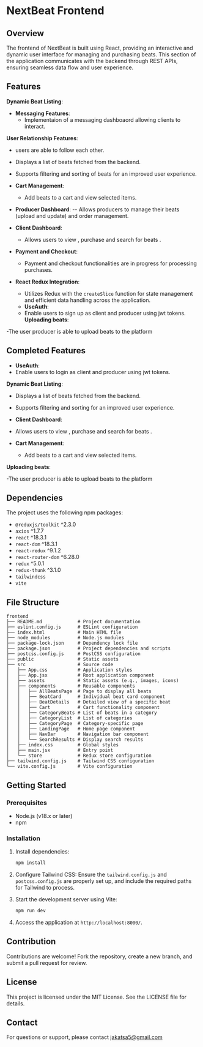 # NextBeat Frontend

## Overview

The frontend of NextBeat is built using React, providing an interactive and dynamic user interface for managing and purchasing beats. This section of the application communicates with the backend through REST APIs, ensuring seamless data flow and user experience.

## Features

**Dynamic Beat Listing**:

- **Messaging Features**:
  - Implementaion of a messaging dashboaord allowing clients to interact.

**User Relationship Features**:

- users are able to follow each other.

- Displays a list of beats fetched from the backend.
- Supports filtering and sorting of beats for an improved user experience.
- **Cart Management**:
  - Add beats to a cart and view selected items.
- **Producer Dashboard**:
  -- Allows producers to manage their beats (upload and update) and order management.
- **Client Dashboard**:

  - Allows users to view , purchase and search for beats .

- **Payment and Checkout**:
  - Payment and checkout functionalities are in progress for processing purchases.
- **React Redux Integration**:
  - Utilizes Redux with the `createSlice` function for state management and efficient data handling across the application.
  - **UseAuth**:
  - Enable users to sign up as client and producer using jwt tokens.
    **Uploading beats**:

-The user producer is able to upload beats to the platform

## Completed Features

- **UseAuth**:
- Enable users to login as client and producer using jwt tokens.

**Dynamic Beat Listing**:

- Displays a list of beats fetched from the backend.
- Supports filtering and sorting for an improved user experience.

- **Client Dashboard**:

- Allows users to view , purchase and search for beats .

- **Cart Management**:
  - Add beats to a cart and view selected items.

**Uploading beats**:

-The user producer is able to upload beats to the platform

## Dependencies

The project uses the following npm packages:

- `@reduxjs/toolkit` ^2.3.0
- `axios` ^1.7.7
- `react` ^18.3.1
- `react-dom` ^18.3.1
- `react-redux` ^9.1.2
- `react-router-dom` ^6.28.0
- `redux` ^5.0.1
- `redux-thunk` ^3.1.0
- `tailwindcss`
- `vite`

## File Structure

```
frontend
├── README.md             # Project documentation
├── eslint.config.js      # ESLint configuration
├── index.html            # Main HTML file
├── node_modules          # Node.js modules
├── package-lock.json     # Dependency lock file
├── package.json          # Project dependencies and scripts
├── postcss.config.js     # PostCSS configuration
├── public                # Static assets
├── src                   # Source code
│   ├── App.css           # Application styles
│   ├── App.jsx           # Root application component
│   ├── assets            # Static assets (e.g., images, icons)
│   ├── components        # Reusable components
│   │   ├── AllBeatsPage  # Page to display all beats
│   │   ├── BeatCard      # Individual beat card component
│   │   ├── BeatDetails   # Detailed view of a specific beat
│   │   ├── Cart          # Cart functionality component
│   │   ├── CategoryBeats # List of beats in a category
│   │   ├── CategoryList  # List of categories
│   │   ├── CategoryPage  # Category-specific page
│   │   ├── LandingPage   # Home page component
│   │   ├── NavBar        # Navigation bar component
│   │   └── SearchResults # Display search results
│   ├── index.css         # Global styles
│   ├── main.jsx          # Entry point
│   └── store             # Redux store configuration
├── tailwind.config.js    # Tailwind CSS configuration
└── vite.config.js        # Vite configuration
```

## Getting Started

### Prerequisites

- Node.js (v18.x or later)
- npm

### Installation

1. Install dependencies:

   ```bash
   npm install

   ```

2. Configure Tailwind CSS:
   Ensure the `tailwind.config.js` and `postcss.config.js` are properly set up, and include the required paths for Tailwind to process.

3. Start the development server using Vite:

   ```bash
   npm run dev

   ```

4. Access the application at `http://localhost:8000/`.

## Contribution

Contributions are welcome! Fork the repository, create a new branch, and submit a pull request for review.

## License

This project is licensed under the MIT License. See the LICENSE file for details.

## Contact

For questions or support, please contact jakatsa5@gmail.com
